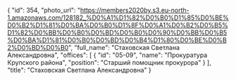 {
    "id": 354,
    "photo_url": "https://members2020by.s3.eu-north-1.amazonaws.com/128182_%D0%A1%D1%82%D0%B0%D1%85%D0%BE%D0%B2%D1%81%D0%BA%D0%B0%D1%8F%D0%A1%D0%B2%D0%B5%D1%82%D0%BB%D0%B0%D0%BD%D0%B0%D0%90%D0%BB%D0%B5%D0%BA%D1%81%D0%B0%D0%BD%D0%B4%D1%80%D0%BE%D0%B2%D0%BD%D0%B0",
    "full_name": "Стаховская Светлана Александровна",
    "offices": [
        {
            "id": "05-09",
            "name": "Прокуратура Крупского района",
            "position": "Старший помощник прокурора"
        }
    ],
    "title": "Стаховская Светлана Александровна"
}